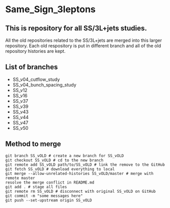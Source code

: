 # Same_Sign_3leptons
## This is repository for all SS/3L+jets studies.
All the old repositories related to the SS/3L+jets are merged into this larger repository.
Each old respository is put in different branch and all of the old repository histories are kept.

## List of branches
* SS_v04_cutflow_study
* SS_v04_bunch_spacing_study
* SS_v12
* SS_v16
* SS_v37
* SS_v39
* SS_v43
* SS_v44
* SS_v47
* SS_v50

## Method to merge
```
git branch SS_vOLD # create a new branch for SS_vOLD
git checkout SS_vOLD # cd to the new branch
git remote add SS_vOLD path/to/SS_vOLD # link the remove to the GitHub
git fetch SS_vOLD # download everything to local
git merge --allow-unrelated-histories SS_vOLD/master # merge with remote master
resolve the merge conflict in README.md
git add . # stage all files
git remote rm SS_vOLD # disconnect with original SS_vOLD on GitHub
git commit -m "some messages here"
git push --set-upstream origin SS_vOLD
```
